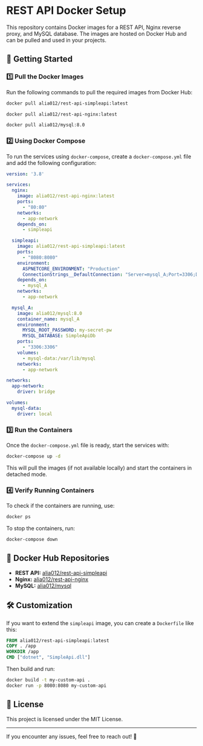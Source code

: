 # REST API Docker Setup

This repository contains Docker images for a REST API, Nginx reverse proxy, and MySQL database. The images are hosted on Docker Hub and can be pulled and used in your projects.

## 🚀 Getting Started

### **1️⃣ Pull the Docker Images**
Run the following commands to pull the required images from Docker Hub:

```sh
docker pull alia012/rest-api-simpleapi:latest

docker pull alia012/rest-api-nginx:latest

docker pull alia012/mysql:8.0
```

### **2️⃣ Using Docker Compose**
To run the services using `docker-compose`, create a `docker-compose.yml` file and add the following configuration:

```yaml
version: '3.8'

services:
  nginx:
    image: alia012/rest-api-nginx:latest
    ports:
      - "80:80"
    networks:
      - app-network
    depends_on:
      - simpleapi

  simpleapi:
    image: alia012/rest-api-simpleapi:latest
    ports:
      - "8080:8080"
    environment:
      ASPNETCORE_ENVIRONMENT: "Production"
      ConnectionStrings__DefaultConnection: "Server=mysql_A;Port=3306;Database=SimpleApiDb;User=root;Password=my-secret-pw;"
    depends_on:
      - mysql_A
    networks:
      - app-network

  mysql_A:
    image: alia012/mysql:8.0
    container_name: mysql_A
    environment:
      MYSQL_ROOT_PASSWORD: my-secret-pw
      MYSQL_DATABASE: SimpleApiDb
    ports:
      - "3306:3306"
    volumes:
      - mysql-data:/var/lib/mysql
    networks:
      - app-network

networks:
  app-network:
    driver: bridge

volumes:
  mysql-data:
    driver: local
```

### **3️⃣ Run the Containers**
Once the `docker-compose.yml` file is ready, start the services with:

```sh
docker-compose up -d
```

This will pull the images (if not available locally) and start the containers in detached mode.

### **4️⃣ Verify Running Containers**
To check if the containers are running, use:

```sh
docker ps
```

To stop the containers, run:

```sh
docker-compose down
```

## 🔗 Docker Hub Repositories
- **REST API:** [alia012/rest-api-simpleapi](https://hub.docker.com/r/alia012/rest-api-simpleapi)
- **Nginx:** [alia012/rest-api-nginx](https://hub.docker.com/r/alia012/rest-api-nginx)
- **MySQL:** [alia012/mysql](https://hub.docker.com/r/alia012/mysql)

## 🛠 Customization
If you want to extend the `simpleapi` image, you can create a `Dockerfile` like this:

```dockerfile
FROM alia012/rest-api-simpleapi:latest
COPY . /app
WORKDIR /app
CMD ["dotnet", "SimpleApi.dll"]
```

Then build and run:
```sh
docker build -t my-custom-api .
docker run -p 8080:8080 my-custom-api
```

## 📜 License
This project is licensed under the MIT License.

---

If you encounter any issues, feel free to reach out! 🚀

